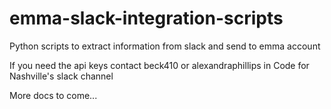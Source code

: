# emma-slack-integration-scripts
Python scripts to extract information from slack and send to emma account

If you need the api keys contact beck410 or alexandraphillips in Code for Nashville's slack channel

More docs to come...
